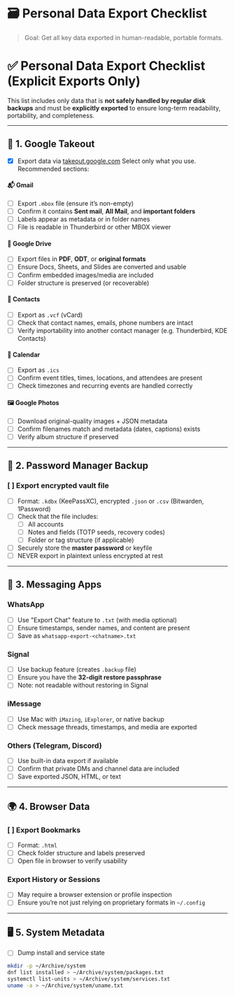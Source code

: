 # 🗃 Personal Data Export Checklist

> Goal: Get all key data exported in human-readable, portable formats.
# ✅ Personal Data Export Checklist (Explicit Exports Only)

This list includes only data that is **not safely handled by regular disk backups** and must be **explicitly exported** to ensure long-term readability, portability, and completeness.

---

## 🧳 1. Google Takeout

- [x] Export data via [takeout.google.com](https://takeout.google.com)
Select only what you use. Recommended sections:

#### 📬 Gmail
- [ ] Export `.mbox` file (ensure it’s non-empty)
- [ ] Confirm it contains **Sent mail**, **All Mail**, and **important folders**
- [ ] Labels appear as metadata or in folder names
- [ ] File is readable in Thunderbird or other MBOX viewer

#### 📁 Google Drive
- [ ] Export files in **PDF**, **ODT**, or **original formats**
- [ ] Ensure Docs, Sheets, and Slides are converted and usable
- [ ] Confirm embedded images/media are included
- [ ] Folder structure is preserved (or recoverable)

#### 👥 Contacts
- [ ] Export as `.vcf` (vCard)
- [ ] Check that contact names, emails, phone numbers are intact
- [ ] Verify importability into another contact manager (e.g. Thunderbird, KDE Contacts)

#### 📅 Calendar
- [ ] Export as `.ics`
- [ ] Confirm event titles, times, locations, and attendees are present
- [ ] Check timezones and recurring events are handled correctly

#### 🖼 Google Photos
- [ ] Download original-quality images + JSON metadata
- [ ] Confirm filenames match and metadata (dates, captions) exists
- [ ] Verify album structure if preserved

---

## 🔐 2. Password Manager Backup

### [ ] Export encrypted vault file

- [ ] Format: `.kdbx` (KeePassXC), encrypted `.json` or `.csv` (Bitwarden, 1Password)
- [ ] Check that the file includes:
  - [ ] All accounts
  - [ ] Notes and fields (TOTP seeds, recovery codes)
  - [ ] Folder or tag structure (if applicable)
- [ ] Securely store the **master password** or keyfile
- [ ] NEVER export in plaintext unless encrypted at rest

---

## 💬 3. Messaging Apps

### WhatsApp
- [ ] Use "Export Chat" feature to `.txt` (with media optional)
- [ ] Ensure timestamps, sender names, and content are present
- [ ] Save as `whatsapp-export-<chatname>.txt`

### Signal
- [ ] Use backup feature (creates `.backup` file)
- [ ] Ensure you have the **32-digit restore passphrase**
- [ ] Note: not readable without restoring in Signal

### iMessage
- [ ] Use Mac with `iMazing`, `iExplorer`, or native backup
- [ ] Check message threads, timestamps, and media are exported

### Others (Telegram, Discord)
- [ ] Use built-in data export if available
- [ ] Confirm that private DMs and channel data are included
- [ ] Save exported JSON, HTML, or text

---

## 🌍 4. Browser Data

### [ ] Export Bookmarks
- [ ] Format: `.html`
- [ ] Check folder structure and labels preserved
- [ ] Open file in browser to verify usability

### Export History or Sessions
- [ ] May require a browser extension or profile inspection
- [ ] Ensure you’re not just relying on proprietary formats in `~/.config`

---

## 🖥 5. System Metadata

- [ ] Dump install and service state

```bash
mkdir -p ~/Archive/system
dnf list installed > ~/Archive/system/packages.txt
systemctl list-units > ~/Archive/system/services.txt
uname -a > ~/Archive/system/uname.txt
